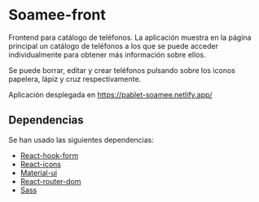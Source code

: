 # Soamee-front

Frontend para catálogo de teléfonos. La aplicación muestra en la página principal un catálogo de teléfonos a los que se puede acceder individualmente para obtener más información sobre ellos.

Se puede borrar, editar y crear teléfonos pulsando sobre los iconos papelera, lápiz y cruz respectivamente.

Aplicación desplegada en <https://pablet-soamee.netlify.app/>

## Dependencias

Se han usado las siguientes dependencias:

- [React-hook-form](https://react-hook-form.com/)  
- [React-icons](https://react-icons.github.io/react-icons/)  
- [Material-ui](https://material-ui.com/)  
- [React-router-dom](https://reactrouter.com/web/guides/quick-start)  
- [Sass](https://sass-lang.com/)  
